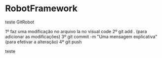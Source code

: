 # RobotFramework

teste GitRobot

1º faz uma modificação no arquivo la no visual code
2º git add .    (para adicionar as modificações)
3º git commit -m "Uma mensagem explicativa"     (para efetivar a alteração)
4º git push

teste
